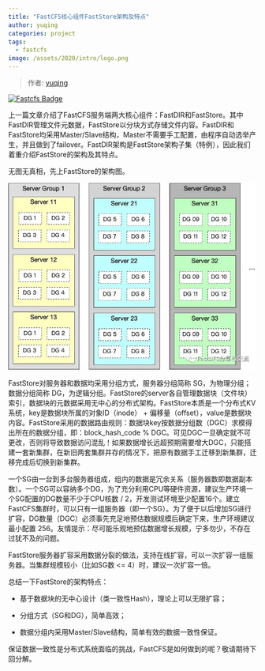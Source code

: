 ```yaml
---
title: "FastCFS核心组件FastStore架构及特点"
author: yuqing
categories: project
tags:
  - fastcfs
image: /assets/2020/intro/logo.png
---
```


> 作者: [yuqing](https://github.com/happyfish100)

[![Fastcfs Badge](https://img.shields.io/badge/Powered%20By-Fastcfs-green.svg#align=left&display=inline&height=20&margin=%5Bobject%20Object%5D&originHeight=20&originWidth=132&status=done&style=none&width=132)](https://github.com/happyfish100/FastCFS)

上一篇文章介绍了FastCFS服务端两大核心组件：FastDIR和FastStore。其中FastDIR管理文件元数据，FastStore以分块方式存储文件内容。FastDIR和FastStore均采用Master/Slave结构，Master不需要手工配置，由程序自动选举产生，并且做到了failover。FastDIR架构是FastStore架构子集（特例），因此我们着重介绍FastStore的架构及其特点。

无图无真相，先上FastStore的架构图。

![faststore](/assets/2020/fastcfs/faststore.jpeg)

FastStore对服务器和数据均采用分组方式，服务器分组简称 SG，为物理分组；数据分组简称 DG，为逻辑分组。FastStore的server各自管理数据块（文件块）索引，数据块的元数据采用无中心的分布式架构。FastStore本质是一个分布式KV系统，key是数据块所属的对象ID（inode） + 偏移量（offset），value是数据块内容。FastStore采用的数据路由规则：数据块key按数据分组数（DGC）求模得出所在的数据分组，即：block_hash_code % DGC。可见DGC一旦确定就不可更改，否则将导致数据访问混乱！如果数据增长远超预期需要增大DGC，只能搭建一套新集群，在新旧两套集群并存的情况下，把原有数据手工迁移到新集群，迁移完成后切换到新集群。

一个SG由一台到多台服务器组成，组内的数据是冗余关系（服务器数即数据副本数）。一个SG可以容纳多个DG，为了充分利用CPU等硬件资源，建议生产环境一个SG配置的DG数量不少于CPU核数 / 2，开发测试环境至少配置16个。建立FastCFS集群时，可以只有一组服务器（即一个SG）。为了便于以后增加SG进行扩容，DG数量（DGC）必须事先充足地预估数据规模后确定下来，生产环境建议最小配置 256。友情提示：尽可能乐观地预估数据增长规模，宁多勿少，不存在过犹不及的问题。

FastStore服务器扩容采用数据分裂的做法，支持在线扩容，可以一次扩容一组服务器。当集群规模较小（比如SG数 <= 4）时，建议一次扩容一倍。

总结一下FastStore的架构特点：

* 基于数据块的无中心设计（类一致性Hash），理论上可以无限扩容；

* 分组方式（SG和DG），简单高效；

* 数据分组内采用Master/Slave结构，简单有效的数据一致性保证。

保证数据一致性是分布式系统面临的挑战，FastCFS是如何做到的呢？敬请期待下回分解。
